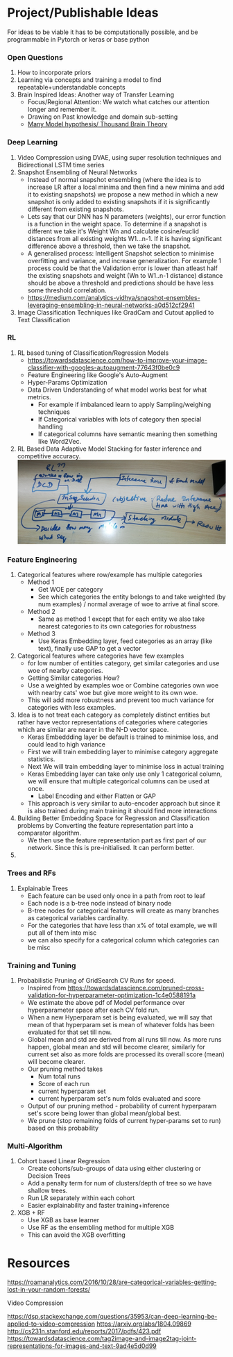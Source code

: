 # Project/Publishable Ideas
For ideas to be viable it has to be computationally possible, and be programmable in Pytorch or keras or base python

### Open Questions
1. How to incorporate priors
2. Learning via concepts and training a model to find repeatable+understandable concepts
3. Brain Inspired Ideas: Another way of Transfer Learning
    - Focus/Regional Attention: We watch what catches our attention longer and remember it.
    - Drawing on Past knowledge and domain sub-setting
    - [Many Model hypothesis/ Thousand Brain Theory](https://numenta.com/blog/2019/01/16/the-thousand-brains-theory-of-intelligence/) 

### Deep Learning
1. Video Compression using DVAE, using super resolution techniques and Bidirectional LSTM time series
2. Snapshot Ensembling of Neural Networks
    - Instead of normal snapshot ensembling (where the idea is to increase LR after a local minima and then find a new minima and add it to existing snapshots) we propose a new method in which a new snapshot is only added to existing snapshots if it is significantly different from existing snapshots.
    - Lets say that our DNN has N parameters (weights), our error function is a function in the weight space. To determine if a snapshot is different we take it's Weight Wn and calculate cosine/euclid distances from all existing weights W1...n-1. If it is having significant difference above a threshold, then we take the snapshot.
    - A generalised process: Intelligent Snapshot selection to minimise overfitting and variance, and increase generalization. For example 1 process could be that the Validation error is lower than atleast half the existing snapshots and weight (Wn to W1..n-1 distance) distance should be above a threshold and predictions should be have less some threshold correlation.
    - https://medium.com/analytics-vidhya/snapshot-ensembles-leveraging-ensembling-in-neural-networks-a0d512cf2941
3. Image Classification Techniques like GradCam and Cutout applied to Text Classification

### RL
1. RL based tuning of Classification/Regression Models
    - https://towardsdatascience.com/how-to-improve-your-image-classifier-with-googles-autoaugment-77643f0be0c9
    - Feature Engineering like Google's Auto-Augment
    - Hyper-Params Optimization
    - Data Driven Understanding of what model works best for what metrics.
        - For example if imbalanced learn to apply Sampling/weighing techniques
        - If Categorical variables with lots of category then special handling
        - If categorical columns have semantic meaning then something like Word2Vec.
2. RL Based Data Adaptive Model Stacking for faster inference and competitive accuracy.
![Description](RL_stacking_1.jpg)




### Feature Engineering 
1. Categorical features where row/example has multiple categories
    - Method 1
        - Get WOE per category
        - See which categories the entity belongs to and take weighted (by num examples) / normal average of woe to arrive at final score.
    - Method 2
	    - Same as method 1 except that for each entity we also take nearest categories to its own categories for robustness
    - Method 3
        - Use Keras Embedding layer, feed categories as an array (like text), finally use GAP to get a vector
2. Categorical features where categories have few examples
    - for low number of entiities category, get similar categories and use woe of nearby categories.
    - Getting Similar categories How?
    - Use a weighted by examples woe or Combine categories own woe with nearby cats' woe but give more weight to its own woe.
    - This will add more robustness and prevent too much variance for categories with less examples.
3. Idea is to not treat each category as completely distinct entities but rather have vector representations of categories where categories which are similar are nearer in the N-D vector space.
    - Keras Embeddding layer be default is trained to minimise loss, and could lead to high variance
    - First we will train embedding layer to minimise category aggregate statistics.
    - Next We will train embedding layer to minimise loss in actual training
    - Keras Embedding layer can take only use only 1 categorical column, we will ensure that multiple categorical columns can be used at once.
        - Label Encoding and either Flatten or GAP  
    - This approach is very similar to auto-encoder approach but since it is also trained during main training it should find more interactions
4. Building Better Embedding Space for Regression and Classification problems by Converting the feature representation part into a comparator algorithm.
    - We then use the feature representation part as first part of our network. Since this is pre-initialised. It can perform better.
5.  

### Trees and RFs
1. Explainable Trees
    - Each feature can be used only once in a path from root to leaf 
    - Each node is a b-tree node instead of binary node
    - B-tree nodes for categorical features will create as many branches as categorical variables cardinality.
    - For the categories that have less than x% of total example, we will put all of them into misc
    - we can also specify for a categorical column which categories can be misc
    
### Training and Tuning
1. Probabilistic Pruning of GridSearch CV Runs for speed.
    - Inspired from https://towardsdatascience.com/pruned-cross-validation-for-hyperparameter-optimization-1c4e0588191a
    - We estimate the above pdf of Model performance over hyperparameter space after each CV fold run.
    - When a new Hyperparam set is being evaluated, we will say that mean of that hyperparam set is mean of whatever folds has been evaluated for that set till now. 
    - Global mean and std are derived from all runs till now. As more runs happen, global mean and std will become clearer, similarly for current set also as more folds are processed its overall score (mean) will become clearer. 
    - Our pruning method takes 
       - Num total runs
       - Score of each run
       - current hyperparam set
       - current hyperparam set's num folds evaluated and score
    - Output of our pruning method - probability of current hyperparam set's score being lower than global mean/global best.
    - We prune (stop remaining folds of current hyper-params set to run) based on this probability
    

### Multi-Algorithm
1. Cohort based Linear Regression
    - Create cohorts/sub-groups of data using either clustering or Decision Trees
    - Add a penalty term for num of clusters/depth of tree so we have shallow trees. 
    - Run LR separately within each cohort
    - Easier explainability and faster training+inference
2. XGB + RF
    - Use XGB as base learner
    - Use RF as the ensembling method for multiple XGB
    - This can avoid the XGB overfitting
    
    
# Resources
https://roamanalytics.com/2016/10/28/are-categorical-variables-getting-lost-in-your-random-forests/

Video Compression

https://dsp.stackexchange.com/questions/35953/can-deep-learning-be-applied-to-video-compression
https://arxiv.org/abs/1804.09869
http://cs231n.stanford.edu/reports/2017/pdfs/423.pdf
https://towardsdatascience.com/tag2image-and-image2tag-joint-representations-for-images-and-text-9ad4e5d0d99